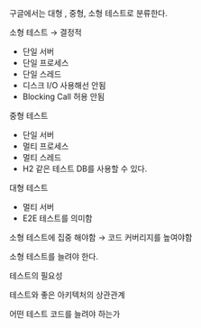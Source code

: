 구글에서는 대형 , 중형, 소형 테스트로 분류한다.

소형 테스트 → 결정적

- 단일 서버
- 단일 프로세스
- 단일 스레드
- 디스크 I/O 사용해선 안됨
- Blocking Call 허용 안됨

중형 테스트

- 단일 서버
- 멀티 프로세스
- 멀티 스레드
- H2 같은 테스트 DB를 사용할 수 있다.

대형 테스트

- 멀티 서버
- E2E 테스트를 의미함

소형 테스트에 집중 해야함 → 코드 커버리지를 높여야함 

소형 테스트를 늘려야 한다.

테스트의 필요성

테스트와 좋은 아키텍처의 상관관계

어떤 테스트 코드를 늘려야 하는가
